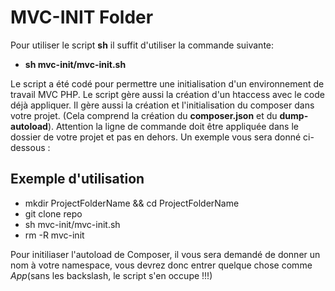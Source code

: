 # MVC-INIT Folder
Pour utiliser le script **sh** il suffit d'utiliser la commande suivante:
- **sh mvc-init/mvc-init.sh**

Le script a été codé pour permettre une initialisation d'un environnement de travail MVC PHP. Le script gère aussi la création d'un htaccess avec le code déjà appliquer. Il gère aussi la création et l'initialisation du composer dans votre projet. (Cela comprend la création du **composer.json** et du **dump-autoload**). Attention la ligne de commande doit être appliquée dans le dossier de votre projet et pas en dehors. Un exemple vous sera donné ci-dessous :

## Exemple d'utilisation
- mkdir ProjectFolderName && cd ProjectFolderName
- git clone repo
- sh mvc-init/mvc-init.sh
- rm -R mvc-init

Pour initiliaser l'autoload de Composer, il vous sera demandé de donner un nom à votre namespace, vous devrez donc entrer quelque chose comme *App*(sans les backslash, le script s'en occupe !!!)